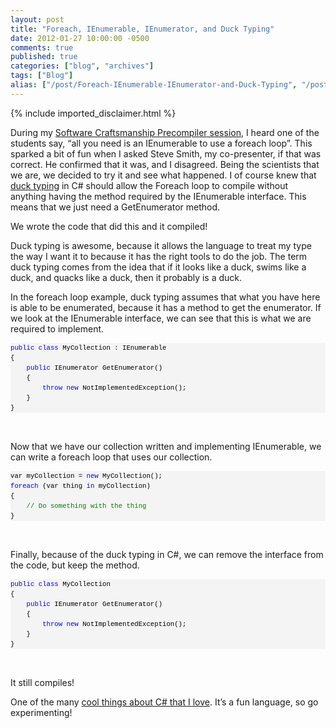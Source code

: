 ```yaml
---
layout: post
title: "Foreach, IEnumerable, IEnumerator, and Duck Typing"
date: 2012-01-27 10:00:00 -0500
comments: true
published: true
categories: ["blog", "archives"]
tags: ["Blog"]
alias: ["/post/Foreach-IEnumerable-IEnumerator-and-Duck-Typing", "/post/foreach-ienumerable-ienumerator-and-duck-typing"]
---
```

<!-- more -->
{% include imported_disclaimer.html %}
<p>During my <a href="http://brendan.enrick.com/post/CodeMash-2012-Recap.aspx" target="_blank">Software Craftsmanship Precompiler session</a>, I heard one of the students say, “all you need is an IEnumerable to use a foreach loop”. This sparked a bit of fun when I asked Steve Smith, my co-presenter, if that was correct. He confirmed that it was, and I disagreed. Being the scientists that we are, we decided to try it and see what happened. I of course knew that <a href="http://en.wikipedia.org/wiki/Duck_typing" target="_blank">duck typing</a> in C# should allow the Foreach loop to compile without anything having the method required by the IEnumerable interface. This means that we just need a GetEnumerator method.</p>  <p>We wrote the code that did this and it compiled! </p>  <p>Duck typing is awesome, because it allows the language to treat my type the way I want it to because it has the right tools to do the job. The term duck typing comes from the idea that if it looks like a duck, swims like a duck, and quacks like a duck, then it probably is a duck. </p>  <p>In the foreach loop example, duck typing assumes that what you have here is able to be enumerated, because it has a method to get the enumerator. If we look at the IEnumerable interface, we can see that this is what we are required to implement.</p>  <div id="codeSnippetWrapper">   <pre style="border-bottom-style: none; text-align: left; padding-bottom: 0px; line-height: 12pt; background-color: #f4f4f4; margin: 0em; border-left-style: none; padding-left: 0px; width: 100%; padding-right: 0px; font-family: 'Courier New', courier, monospace; direction: ltr; border-top-style: none; color: black; border-right-style: none; font-size: 8pt; overflow: visible; padding-top: 0px" id="codeSnippet"><span style="color: #0000ff">public</span> <span style="color: #0000ff">class</span> MyCollection : IEnumerable<br>{<br>    <span style="color: #0000ff">public</span> IEnumerator GetEnumerator()<br>    {<br>        <span style="color: #0000ff">throw</span> <span style="color: #0000ff">new</span> NotImplementedException();<br>    }<br>}<br></pre>

  <br></div>

<p>Now that we have our collection written and implementing IEnumerable, we can write a foreach loop that uses our collection.</p>

<div id="codeSnippetWrapper">
  <pre style="border-bottom-style: none; text-align: left; padding-bottom: 0px; line-height: 12pt; background-color: #f4f4f4; margin: 0em; border-left-style: none; padding-left: 0px; width: 100%; padding-right: 0px; font-family: 'Courier New', courier, monospace; direction: ltr; border-top-style: none; color: black; border-right-style: none; font-size: 8pt; overflow: visible; padding-top: 0px" id="codeSnippet">var myCollection = <span style="color: #0000ff">new</span> MyCollection();<br><span style="color: #0000ff">foreach</span> (var thing <span style="color: #0000ff">in</span> myCollection)<br>{<br>    <span style="color: #008000">// Do something with the thing</span><br>}<br></pre>

  <br></div>

<p>Finally, because of the duck typing in C#, we can remove the interface from the code, but keep the method.</p>

<div id="codeSnippetWrapper">
  <pre style="border-bottom-style: none; text-align: left; padding-bottom: 0px; line-height: 12pt; background-color: #f4f4f4; margin: 0em; border-left-style: none; padding-left: 0px; width: 100%; padding-right: 0px; font-family: 'Courier New', courier, monospace; direction: ltr; border-top-style: none; color: black; border-right-style: none; font-size: 8pt; overflow: visible; padding-top: 0px" id="codeSnippet"><span style="color: #0000ff">public</span> <span style="color: #0000ff">class</span> MyCollection<br>{<br>    <span style="color: #0000ff">public</span> IEnumerator GetEnumerator()<br>    {<br>        <span style="color: #0000ff">throw</span> <span style="color: #0000ff">new</span> NotImplementedException();<br>    }<br>}<br></pre>

  <br></div>

<p>It still compiles!</p>

<p>One of the many <a href="http://brendan.enrick.com/post/Null-Reference-Exception-on-Instance-Methods.aspx" target="_blank">cool things about C# that I love</a>. It’s a fun language, so go experimenting!</p>
